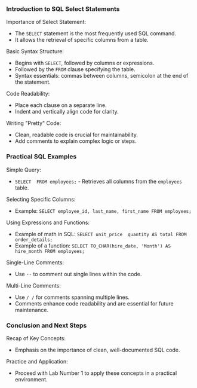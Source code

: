 ### Introduction to SQL Select Statements

Importance of Select Statement:

- The `SELECT` statement is the most frequently used SQL command.
- It allows the retrieval of specific columns from a table.

Basic Syntax Structure:

- Begins with `SELECT`, followed by columns or expressions.
- Followed by the `FROM` clause specifying the table.
- Syntax essentials: commas between columns, semicolon at the end of the statement.

Code Readability:

- Place each clause on a separate line.
- Indent and vertically align code for clarity.

Writing "Pretty" Code:

- Clean, readable code is crucial for maintainability.
- Add comments to explain complex logic or steps.

### Practical SQL Examples

Simple Query:

- `SELECT  FROM employees;` - Retrieves all columns from the `employees` table.

Selecting Specific Columns:

- Example: `SELECT employee_id, last_name, first_name FROM employees;`

Using Expressions and Functions:

- Example of math in SQL: `SELECT unit_price  quantity AS total FROM order_details;`
- Example of a function: `SELECT TO_CHAR(hire_date, 'Month') AS hire_month FROM employees;`

Single-Line Comments:

- Use `--` to comment out single lines within the code.

Multi-Line Comments:

- Use `/ /` for comments spanning multiple lines.
- Comments enhance code readability and are essential for future maintenance.

### Conclusion and Next Steps

Recap of Key Concepts:

- Emphasis on the importance of clean, well-documented SQL code.

Practice and Application:

- Proceed with Lab Number 1 to apply these concepts in a practical environment.
